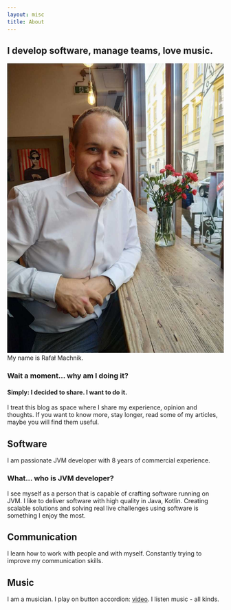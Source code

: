 ```yaml
---
layout: misc
title: About
---
```


## I develop software, manage teams, love music. 
![Me](/assets/img/me.jpeg)
My name is Rafał Machnik.

### Wait a moment... why am I doing it?
#### Simply: I decided to share. I want to do it.

I treat this blog as space where I share my experience, opinion and thoughts.
If you want to know more, stay longer, read some of my articles, maybe you will find them useful.

## Software
I am passionate JVM developer with 8 years of commercial experience.
### What... who is JVM developer?
I see myself as a person that is capable of crafting software running on JVM.
I like to deliver software with high quality in Java, Kotlin. 
Creating scalable solutions and solving real live challenges using software is something I enjoy the most.

## Communication
I learn how to work with people and with myself. Constantly trying to improve my communication skills.

## Music
I am a musician. I play on button accordion: [video](https://youtu.be/F48nbP6nnts). 
I listen music - all kinds. 